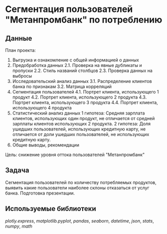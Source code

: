 # Сегментация пользователей "Метанпромбанк" по потреблению


## Данные


План проекта:

1. Выгрузка и ознакомление с общей информацией о данных
2. Предобработка данных
2.1.  Проверка на явные дубликаты и пропуски
2.2. Стиль названий столбцов
2.3. Проверка данных на выбросы
3. Исследовательский анализ данных
3.1. Распределение клиентов банка по признакам
3.2. Матрица корреляций
4. Сегментация пользователей
4.1. Портрет клиента, использующего 1 продукт
4.2. Портрет клиента, использующего 2 продукта
4.3. Портрет клиента, использующего 3 продукта
4.4. Портрет клиента, использующего 4 продукта
5. Статистический анализ данных
1 гипотеза: Средняя зарплата клиентов, использующих один продукт, не отличается от средней зарплаты клиентов использующих 2 продукта.
2 гипотеза: Доля ушедших пользователей, использующих кредитную карту, не отличается от доли ушедших пользователей, не использующих кредитную карту.
6. Общие выводы, рекомендации

Цель: снижение уровня оттока пользователей "Метанпромбанк"


## Задача

Сегментация пользователей по количеству потребляемых продуктов, выявить какие пользователи наиболее склоны отказаться от услуг банка. Подготовка презентации.
## Используемые библиотеки
*plotly.express*, *matplotlib.pyplot*, *pandas*, *seaborn*, *datetime*, *json*, *stats*, *numpy*, *math*


